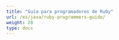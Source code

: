 ```yaml
---
title: "Guía para programadores de Ruby"
url: /es/java/ruby-programmers-guide/
weight: 20
type: docs
---
```


